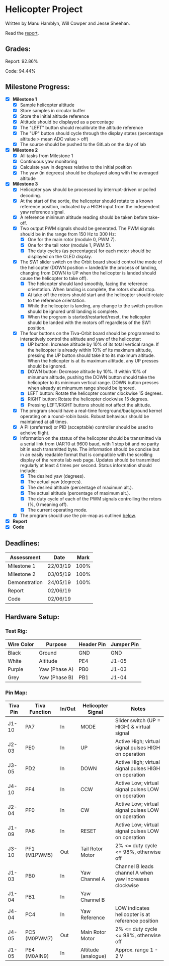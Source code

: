 # Helicopter Project

Written by Manu Hamblyn, Will Cowper and Jesse Sheehan.

Read the [report](https://eng-git.canterbury.ac.nz/ence361-2019/fri_am_group_7/raw/master/report.pdf).

## Grades:

Report: 92.86%

Code: 94.44%

## Milestone Progress:

- [x] **Milestone 1**
  - [x] Sample helicopter altitude
  - [x] Store samples in circular buffer
  - [x] Store the initial altitude reference
  - [x] Altitude should be displayed as a percentage
  - [x] The "LEFT" button should recalibrate the altitude reference
  - [x] The "UP" button should cycle through the display states (percentage altitude > mean ADC value > off)
  - [x] The source should be pushed to the GitLab on the day of lab

- [x] **Milestone 2**
  - [x] All tasks from Milestone 1
  - [x] Continuous yaw monitoring
  - [x] Calculate yaw in degrees relative to the initial position
  - [x] The yaw (in degrees) should be displayed along with the averaged altitude

- [x] **Milestone 3**
  - [x] Helicopter yaw should be processed by interrupt-driven or polled decoding.
  - [x] At the start of the sortie, the helicopter should rotate to a known reference position, indicated by a HIGH input from the independent yaw reference signal.
  - [x] A reference minimum altitude reading should be taken before take-off.
  - [x] Two output PWM signals should be generated. The PWM signals should be in the range from 150 Hz to 300 Hz:
      - [x] One for the main rotor (module 0, PWM 7).
      - [x] One for the tail rotor (module 1, PWM 5).
      - [x] The duty cycles (as percentages) for each motor should be displayed on the OLED display.
  - [x] The SW1 slider switch on the Orbit board should control the mode of the helicopter (DOWN position = landed/in the process of landing, changing from DOWN to UP when the helicopter is landed should cause the helicopter to take off).
      - [x] The helicopter should land smoothly, facing the reference orientation. When landing is complete, the rotors should stop.
      - [x] At take off the rotors should start and the helicopter should rotate to the reference orientation.
      - [x] While the helicopter is landing, any change to the switch position should be ignored until landing is complete.
      - [x] When the program is started/restarted/reset, the helicopter should be landed with the motors off regardless of the SW1 position.
  - [x] The four buttons on the Tiva-Orbit board should be programmed to interactively control the altitude and yaw of the helicopter:
      - [x] UP button: Increase altitude by 10% of its total vertical range. If the helicopter is already within 10% of its maximum altitude, pressing the UP button should take it to its maximum altitude. When the helicopter is at its maximum altitude, any UP presses should be ignored.
      - [x] DOWN button: Decrease altitude by 10%. If within 10% of minumum altitude, pushing the DOWN button should take the helicopter to its minimum vertical range. DOWN button presses when already at minumum range should be ignored.
      - [x] LEFT button: Rotate the helicopter counter clockwise 15 degrees.
      - [x] RIGHT button: Rotate the helicopter clockwise 15 degrees.
      - [x] Pressing LEFT/RIGHT buttons should not affect the altitude.
  - [x] The program should have a real-time foreground/background kernel operating on a round-robin basis. Robust behaviour should be maintained at all times.
  - [x] A PI (preferred) or PID (acceptable) controller should be used to acheive flight.
  - [x] Information on the status of the helicopter should be transmitted via a serial link from UART0 at 9600 baud, with 1 stop bit and no parity bit in each transmitted byte. The information should be concise but in an easily readable format that is compatible with the scrolling display of the remote lab web page. Updates should be transmitted regularly at least 4 times per second. Status information should include:
      - [x] The desired yaw (degrees).
      - [x] The actual yaw (degrees).
      - [x] The desired altitude (percentage of maximum alt.).
      - [x] The actual altitude (percentage of maximum alt.).
      - [x] The duty cycle of each of the PWM signals controlling the rotors (%, 0 meaning off).
      - [x] The current operating mode.
  - [x] The program should use the pin-map as outlined [below](#pin-map).
- [x] **Report**
- [x] **Code**

## Deadlines:

| **Assessment** | **Date** | **Mark** |
| -------------- | -------- | -------- |
| Milestone 1    | 22/03/19 | 100%     |
| Milestone 2    | 03/05/19 | 100%     |
| Demonstration  | 24/05/19 | 100%     |
| Report         | 02/06/19 |          |
| Code           | 02/06/19 |          |

## Hardware Setup:

### Test Rig:

| **Wire Color** | **Purpose**   | **Header Pin** | **Jumper Pin** |
| -------------- | ------------- | -------------- | -------------- |
| Black          | Ground        | GND            | GND            |
| White          | Altitude      | PE4            | J1-05          |
| Purple         | Yaw (Phase A) | PB0            | J1-03          |
| Grey           | Yaw (Phase B) | PB1            | J1-04          |

### Pin Map:

| **Tiva Pin** | **Tiva Function** | **In/Out** | **Helicopter Signal** | **Notes**                                              |
| ------------ | ----------------- | ---------- | --------------------- | ------------------------------------------------------ |
| J1-10        | PA7               | In         | MODE                  | Slider switch (UP = HIGH) & virtual signal             |
| J2-03        | PE0               | In         | UP                    | Active High; virtual signal pulses HIGH on operation   |
| J3-05        | PD2               | In         | DOWN                  | Active High; virtual signal pulses HIGH on operation   |
| J4-10        | PF4               | In         | CCW                   | Active Low; virtual signal pulses LOW on operation     |
| J2-04        | PF0               | In         | CW                    | Active Low; virtual signal pulses LOW on operation     |
| J1-09        | PA6               | In         | RESET                 | Active Low; virtual signal pulses LOW on operation     |
| J3-10        | PF1 (M1PWM5)      | Out        | Tail Rotor Motor      | 2% <= duty cycle <= 98%, otherwise off                 |
| J1-03        | PB0               | In         | Yaw Channel A         | Channel B leads channel A when yaw increases clockwise |
| J1-04        | PB1               | In         | Yaw Channel B         |                                                        |
| J4-04        | PC4               | In         | Yaw Reference         | LOW indicates helicopter is at reference position      |
| J4-05        | PC5 (M0PWM7)      | Out        | Main Rotor Motor      | 2% <= duty cycle <= 98%, otherwise off                 |
| J1-05        | PE4 (M0AIN9)      | In         | Altitude (analogue)   | Approx. range 1 - 2 V                                  |

